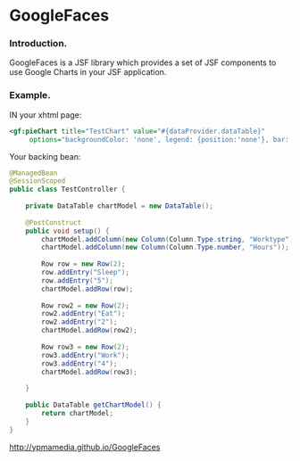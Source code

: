 # GoogleFaces

### Introduction.

GoogleFaces is a JSF library which provides a set of JSF components to use Google Charts in your JSF application.

### Example.

IN your xhtml page:
```xml
<gf:pieChart title="TestChart" value="#{dataProvider.dataTable}" 
     options="backgroundColor: 'none', legend: {position:'none'}, bar: {groupWidth: '90%'}" />
```

Your backing bean:

```java
@ManagedBean
@SessionScoped
public class TestController {
    
	private DataTable chartModel = new DataTable();
    
	@PostConstruct
	public void setup() {
        chartModel.addColumn(new Column(Column.Type.string, "Worktype"));
        chartModel.addColumn(new Column(Column.Type.number, "Hours"));
        
        Row row = new Row(2);
        row.addEntry("Sleep");
        row.addEntry("5");
        chartModel.addRow(row);
        
        Row row2 = new Row(2);
        row2.addEntry("Eat");
        row2.addEntry("2");
        chartModel.addRow(row2);
        
        Row row3 = new Row(2);
        row3.addEntry("Work");
        row3.addEntry("4");
        chartModel.addRow(row3);
        
	}
 
    public DataTable getChartModel() {
        return chartModel;
    }
}
```

http://ypmamedia.github.io/GoogleFaces
